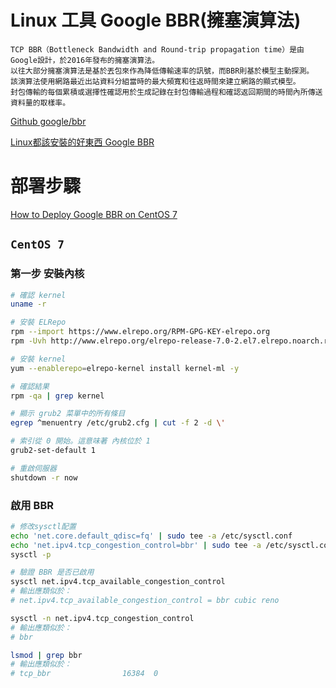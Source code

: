 # Linux 工具 Google BBR(擁塞演算法)

```
TCP BBR（Bottleneck Bandwidth and Round-trip propagation time）是由Google設計，於2016年發布的擁塞演算法。
以往大部分擁塞演算法是基於丟包來作為降低傳輸速率的訊號，而BBR則基於模型主動探測。
該演算法使用網路最近出站資料分組當時的最大頻寬和往返時間來建立網路的顯式模型。
封包傳輸的每個累積或選擇性確認用於生成記錄在封包傳輸過程和確認返回期間的時間內所傳送資料量的取樣率。
```

[Github google/bbr](https://github.com/google/bbr)

[Linux都該安裝的好東西 Google BBR](https://medium.com/kaito-blog-%E6%B5%B7%E6%96%97%E6%A8%A3-%E3%81%AE-it%E5%AE%85/google-bbr-e39e0df69e3b)

# 部署步驟

[How to Deploy Google BBR on CentOS 7](https://www.vultr.com/docs/how-to-deploy-google-bbr-on-centos-7)

## `CentOS 7`

### 第一步 安裝內核

```bash
# 確認 kernel
uname -r

# 安裝 ELRepo
rpm --import https://www.elrepo.org/RPM-GPG-KEY-elrepo.org
rpm -Uvh http://www.elrepo.org/elrepo-release-7.0-2.el7.elrepo.noarch.rpm

# 安裝 kernel
yum --enablerepo=elrepo-kernel install kernel-ml -y

# 確認結果
rpm -qa | grep kernel

# 顯示 grub2 菜單中的所有條目
egrep ^menuentry /etc/grub2.cfg | cut -f 2 -d \'

# 索引從 0 開始。這意味著 內核位於 1
grub2-set-default 1

# 重啟伺服器
shutdown -r now
```

### 啟用 BBR

```bash
# 修改sysctl配置
echo 'net.core.default_qdisc=fq' | sudo tee -a /etc/sysctl.conf
echo 'net.ipv4.tcp_congestion_control=bbr' | sudo tee -a /etc/sysctl.conf
sysctl -p

# 驗證 BBR 是否已啟用
sysctl net.ipv4.tcp_available_congestion_control
# 輸出應類似於：
# net.ipv4.tcp_available_congestion_control = bbr cubic reno

sysctl -n net.ipv4.tcp_congestion_control
# 輸出應類似於：
# bbr

lsmod | grep bbr
# 輸出應類似於：
# tcp_bbr                16384  0
```